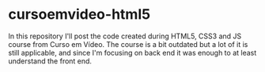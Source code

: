 # cursoemvideo-html5
In this repository I'll post the code created during HTML5, CSS3 and JS course from Curso em Vídeo. The course is a bit outdated but a lot of it is still applicable, and since I'm focusing on back end it was enough to at least understand the front end.
